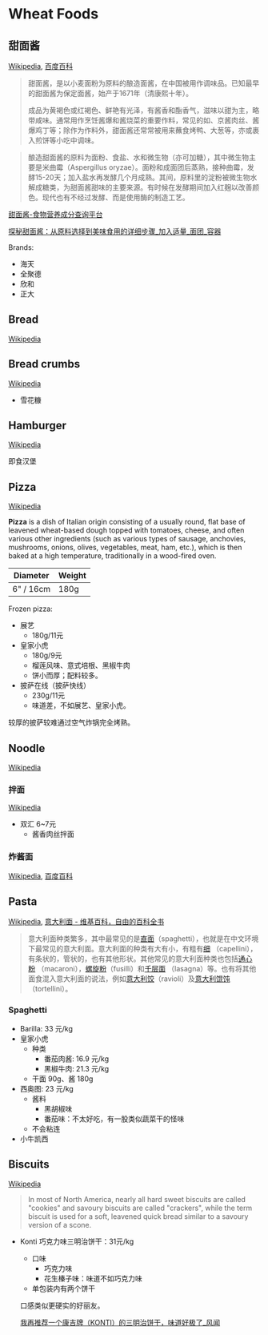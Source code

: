 # Wheat Foods
## 甜面酱
[Wikipedia](https://zh.wikipedia.org/wiki/%E7%94%9C%E9%9D%A2%E9%85%B1), [百度百科](https://baike.baidu.com/item/%E7%94%9C%E9%9D%A2%E9%85%B1/1215061)

> 甜面酱，是以小麦面粉为原料的酿造面酱，在中国被用作调味品。已知最早的甜面酱为保定面酱，始产于1671年（清康熙十年）。
>
> 成品为黄褐色或红褐色、鲜艳有光泽，有酱香和酯香气，滋味以甜为主，略带咸味。通常用作烹饪酱爆和酱烧菜的重要作料，常见的如、京酱肉丝、酱爆鸡丁等；除作为作料外，甜面酱还常常被用来蘸食烤鸭、大葱等，亦或裹入煎饼等小吃中调味。

> 酿造甜面酱的原料为面粉、食盐、水和微生物（亦可加糖），其中微生物主要是米曲霉（Aspergillus oryzae）。面粉和成面团后蒸熟，接种曲霉，发酵15-20天；加入盐水再发酵几个月成熟。其间，原料里的淀粉被微生物水解成糖类，为甜面酱甜味的主要来源。有时候在发酵期间加入红麹以改善颜色。现代也有不经过发酵、而是使用酶的制造工艺。

[甜面酱-食物营养成分查询平台](https://nlc.chinanutri.cn/fq/foodinfo/1527.html)

[探秘甜面酱：从原料选择到美味食用的详细步骤\_加入适量\_面团\_容器](https://www.sohu.com/a/823984403_122073569)

Brands:
- 海天
- 全聚德
- 欣和
- 正大

## Bread
[Wikipedia](https://en.wikipedia.org/wiki/Bread)

## Bread crumbs
[Wikipedia](https://en.wikipedia.org/wiki/Bread_crumbs)

- 雪花糠

## Hamburger
[Wikipedia](https://en.wikipedia.org/wiki/Hamburger)

即食汉堡

## Pizza
[Wikipedia](https://en.wikipedia.org/wiki/Pizza)

**Pizza** is a dish of Italian origin consisting of a usually round, flat base of leavened wheat-based dough topped with tomatoes, cheese, and often various other ingredients (such as various types of sausage, anchovies, mushrooms, onions, olives, vegetables, meat, ham, etc.), which is then baked at a high temperature, traditionally in a wood-fired oven.

Diameter | Weight
--- | ---
6" / 16cm | 180g

Frozen pizza:
- 展艺
  - 180g/11元
- 皇家小虎
  - 180g/9元
  - 榴莲风味、意式培根、黑椒牛肉
  - 饼小而厚；配料较多。
- 披萨在线（披萨快线）
  - 230g/11元
  - 味道差，不如展艺、皇家小虎。

较厚的披萨较难通过空气炸锅完全烤熟。

## Noodle
[Wikipedia](https://en.wikipedia.org/wiki/Noodle)

### 拌面
[Wikipedia](https://zh.wikipedia.org/zh-cn/%E6%8B%8C%E9%BA%B5)

- 双汇 6~7元
  - 酱香肉丝拌面

### 炸酱面
[Wikipedia](https://zh.wikipedia.org/zh-cn/%E7%82%B8%E9%86%AC%E9%BA%B5), [百度百科](https://baike.baidu.com/item/%E7%82%B8%E9%85%B1%E9%9D%A2/369063)

## Pasta
[Wikipedia](https://en.wikipedia.org/wiki/Pasta), [意大利面 - 维基百科，自由的百科全书](https://zh.wikipedia.org/zh-cn/%E6%84%8F%E5%A4%A7%E5%88%A9%E9%BA%B5)

> 意大利面种类繁多，其中最常见的是[直面](https://zh.wikipedia.org/wiki/%E6%84%8F%E5%A4%A7%E5%88%A9%E7%9B%B4%E9%9D%A2 "意大利直面")（spaghetti），也就是在中文环境下最常见的意大利面。意大利面的种类有大有小，有粗有[细](https://zh.wikipedia.org/wiki/%E9%AB%AE%E9%BA%B5 "发面") （capellini），有条状的，管状的，也有其他形状。其他常见的意大利面种类也包括[通心粉](https://zh.wikipedia.org/wiki/%E9%80%9A%E5%BF%83%E7%B2%89 "通心粉") （macaroni），[螺旋粉](https://zh.wikipedia.org/wiki/%E8%9E%BA%E6%97%8B%E7%B2%89 "螺旋粉")（fusilli）和[千层面](https://zh.wikipedia.org/wiki/%E5%8D%83%E5%B1%82%E9%9D%A2 "千层面") （lasagna）等。也有将其他面食混入意大利面的说法，例如[意大利饺](https://zh.wikipedia.org/wiki/%E6%84%8F%E5%A4%A7%E5%88%A9%E9%A4%83 "意大利饺")（ravioli）及[意大利馄饨](https://zh.wikipedia.org/wiki/%E6%84%8F%E5%A4%A7%E5%88%A9%E9%A6%84%E9%A5%A8 "意大利馄饨")（tortellini）。

### Spaghetti
- Barilla: 33 元/kg
- 皇家小虎
  - 种类
    - 番茄肉酱: 16.9 元/kg
    - 黑椒牛肉: 21.3 元/kg
  - 干面 90g、酱 180g
- 西奥图: 23 元/kg
  - 酱料
    - 黑胡椒味
    - 番茄味：不太好吃，有一股类似蔬菜干的怪味
  - 不会粘连
- 小牛凯西

## Biscuits
[Wikipedia](https://en.wikipedia.org/wiki/Biscuit)

> In most of North America, nearly all hard sweet biscuits are called "cookies" and savoury biscuits are called "crackers", while the term biscuit is used for a soft, leavened quick bread similar to a savoury version of a scone.

- Konti 巧克力味三明治饼干：31元/kg
  - 口味
    - 巧克力味
    - 花生榛子味：味道不如巧克力味
  - 单包装内有两个饼干

  口感类似更硬实的好丽友。

  [我再推荐一个康吉牌（KONTI）的三明治饼干，味道好极了\_风闻](https://user.guancha.cn/main/content?id=706602&s=fwzwyzzwzbt)